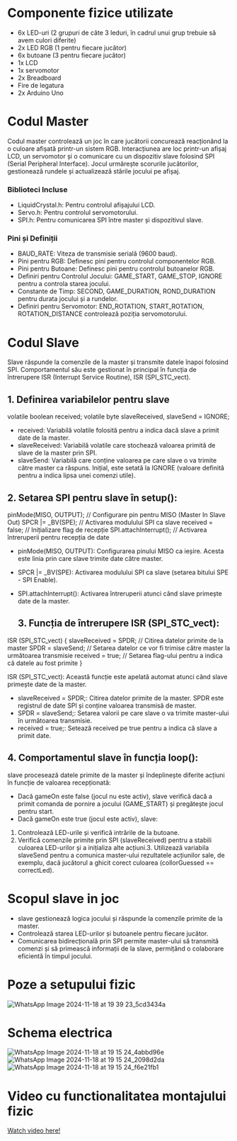 # Componente fizice utilizate
- 6x LED-uri (2 grupuri de câte 3 leduri, în cadrul unui grup trebuie să avem culori diferite)
- 2x LED RGB (1 pentru fiecare jucător)
- 6x butoane (3 pentru fiecare jucător)
- 1x LCD
- 1x servomotor
- 2x Breadboard
- Fire de legatura
- 2x Arduino Uno


# Codul Master
Codul master controlează un joc în care jucătorii concurează reacționând la o culoare afișată printr-un sistem RGB.
Interacțiunea are loc printr-un afișaj LCD, un servomotor și o comunicare cu un dispozitiv slave folosind SPI (Serial Peripheral Interface).
Jocul urmărește scorurile jucătorilor, gestionează rundele și actualizează stările jocului pe afișaj.


### Biblioteci Incluse

- LiquidCrystal.h: Pentru controlul afișajului LCD.
- Servo.h: Pentru controlul servomotorului.
- SPI.h: Pentru comunicarea SPI între master și dispozitivul slave.
### Pini și Definiții

- BAUD_RATE: Viteza de transmisie serială (9600 baud).
- Pini pentru RGB: Definesc pini pentru controlul componentelor RGB.
- Pini pentru Butoane: Definesc pini pentru controlul butoanelor RGB.
- Definiri pentru Controlul Jocului: GAME_START, GAME_STOP, IGNORE pentru a controla starea jocului.
- Constante de Timp: SECOND, GAME_DURATION, ROND_DURATION pentru durata jocului și a rundelor.
- Definiri pentru Servomotor: END_ROTATION, START_ROTATION, ROTATION_DISTANCE controlează poziția servomotorului.




# Codul Slave
Slave răspunde la comenzile de la master și transmite datele înapoi folosind SPI.
Comportamentul său este gestionat în principal în funcția de întrerupere ISR (Interrupt Service Routine), ISR (SPI_STC_vect).

## 1. Definirea variabilelor pentru slave


volatile boolean received;
volatile byte slaveReceived, slaveSend = IGNORE;

- received: Variabilă volatile folosită pentru a indica dacă slave a primit date de la master.
- slaveReceived: Variabilă volatile care stochează valoarea primită de slave de la master prin SPI.
- slaveSend: Variabilă care conține valoarea pe care slave o va trimite către master ca răspuns. Inițial, este setată la IGNORE (valoare definită pentru a indica lipsa unei comenzi utile).

## 2. Setarea SPI pentru slave în setup():

pinMode(MISO, OUTPUT); // Configurare pin pentru MISO (Master In Slave Out)
SPCR |= _BV(SPE); // Activarea modulului SPI ca slave
received = false; // Inițializare flag de recepție
SPI.attachInterrupt(); // Activarea întreruperii pentru recepția de date

- pinMode(MISO, OUTPUT): Configurarea pinului MISO ca ieșire. Acesta este linia prin care slave trimite date către master.
- SPCR |= _BV(SPE): Activarea modulului SPI ca slave (setarea bitului SPE - SPI Enable).
- SPI.attachInterrupt(): Activarea întreruperii atunci când slave primește date de la master.

  ## 3. Funcția de întrerupere ISR (SPI_STC_vect):

ISR (SPI_STC_vect)
{
  slaveReceived = SPDR;   // Citirea datelor primite de la master
  SPDR = slaveSend;       // Setarea datelor ce vor fi trimise către master la următoarea transmisie
  received = true;        // Setarea flag-ului pentru a indica că datele au fost primite
}


ISR (SPI_STC_vect): Această funcție este apelată automat atunci când slave primește date de la master.
- slaveReceived = SPDR;: Citirea datelor primite de la master. SPDR este registrul de date SPI și conține valoarea transmisă de master.
- SPDR = slaveSend;: Setarea valorii pe care slave o va trimite master-ului în următoarea transmisie.
- received = true;: Setează received pe true pentru a indica că slave a primit date.

## 4. Comportamentul slave în funcția loop():

 slave procesează datele primite de la master și îndeplinește diferite acțiuni în funcție de valoarea recepționată:

- Dacă gameOn este false (jocul nu este activ), slave verifică dacă a primit comanda de pornire a jocului (GAME_START) și pregătește jocul pentru start.
- Dacă gameOn este true (jocul este activ), slave:
1. Controlează LED-urile și verifică intrările de la butoane.
2. Verifică comenzile primite prin SPI (slaveReceived) pentru a stabili culoarea LED-urilor și a inițializa alte acțiuni.3.  Utilizează variabila slaveSend pentru a comunica master-ului rezultatele acțiunilor sale, de exemplu, dacă jucătorul a ghicit corect culoarea (collorGuessed == correctLed).

# Scopul slave in joc
- slave gestionează logica jocului și răspunde la comenzile primite de la master.
- Controlează starea LED-urilor și butoanele pentru fiecare jucător.
- Comunicarea bidirecțională prin SPI permite master-ului să transmită comenzi și să primească informații de la slave, permițând o colaborare eficientă în timpul jocului.



# Poze a setupului fizic
![WhatsApp Image 2024-11-18 at 19 39 23_5cd3434a](https://github.com/user-attachments/assets/bc9dec4d-d6cd-487d-9541-8930b494f71e)





# Schema electrica

![WhatsApp Image 2024-11-18 at 19 15 24_4abbd96e](https://github.com/user-attachments/assets/8106c26a-48a0-4953-8b5c-168f132674d9)
![WhatsApp Image 2024-11-18 at 19 15 24_2098d2da](https://github.com/user-attachments/assets/3a2d4eae-3b2a-44be-916d-38a9080414b5)
![WhatsApp Image 2024-11-18 at 19 15 24_f6e21fb1](https://github.com/user-attachments/assets/54ca3936-3cac-4d0a-82c1-593f9caea381)


# Video cu functionalitatea montajului fizic
[Watch video here!](https://youtu.be/6Zd-KeOgaac)
